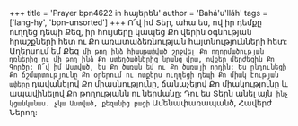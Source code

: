 +++
title = 'Prayer bpn4622 in հայերեն'
author = 'Bahá'u'lláh'
tags = ['lang-hy', 'bpn-unsorted']
+++
Ո՜վ իմ Տեր, ահա ես, ով իր դեմքը ուղղեց դեպի Քեզ, իր հույսերը կապեց Քո վերին օգնության հրաշքների հետ ու Քո առատաձեռնության հայտնությունների հետ: Աղերսում եմ Քեզ` մի թող ինձ հիասթափված շրջվել Քո ողորմածության դռներից ու մի թող ինձ Քո ստեղծածներից նրանց վրա, ովքեր մերժեցին Քո Գործը:
	Ո՜վ իմ Աստված, ես Քո ծառան եմ ու Քո ծառայի որդին: Ես ընդունեցի Քո ճշմարտությունը Քո օրերում ու ոտքերս ուղղեցի դեպի Քո միակ էության ափերը` դավանելով Քո միասնությունը, ճանաչելով Քո միակությունը և ապավինելով Քո թողությանն ու ներմանը: Դու ես Տերն անել այն` ինչ կցանկանաս. չկա Աստված, քեզանից բացի` Ամենափառապանծ, Հավերժ Ներող:
